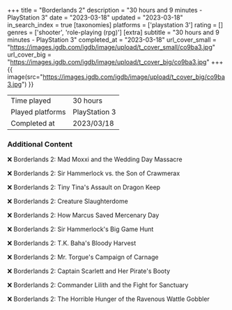 +++
title = "Borderlands 2"
description = "30 hours and 9 minutes - PlayStation 3"
date = "2023-03-18"
updated = "2023-03-18"
in_search_index = true
[taxonomies]
platforms = ['playstation 3']
rating = []
genres = ['shooter', 'role-playing (rpg)']
[extra]
subtitle = "30 hours and 9 minutes - PlayStation 3"
completed_at = "2023-03-18"
url_cover_small = "https://images.igdb.com/igdb/image/upload/t_cover_small/co9ba3.jpg"
url_cover_big = "https://images.igdb.com/igdb/image/upload/t_cover_big/co9ba3.jpg"
+++
{{ image(src="https://images.igdb.com/igdb/image/upload/t_cover_big/co9ba3.jpg") }}

|              |            |
| ------------ | ---------- |
| Time played  | 30 hours |
| Played platforms    | PlayStation 3 |
| Completed at | 2023/03/18 |



### Additional Content


❌ Borderlands 2: Mad Moxxi and the Wedding Day Massacre

❌ Borderlands 2: Sir Hammerlock vs. the Son of Crawmerax

❌ Borderlands 2: Tiny Tina's Assault on Dragon Keep

❌ Borderlands 2: Creature Slaughterdome

❌ Borderlands 2: How Marcus Saved Mercenary Day

❌ Borderlands 2: Sir Hammerlock's Big Game Hunt

❌ Borderlands 2: T.K. Baha's Bloody Harvest

❌ Borderlands 2: Mr. Torgue's Campaign of Carnage

❌ Borderlands 2: Captain Scarlett and Her Pirate's Booty

❌ Borderlands 2: Commander Lilith and the Fight for Sanctuary

❌ Borderlands 2: The Horrible Hunger of the Ravenous Wattle Gobbler
